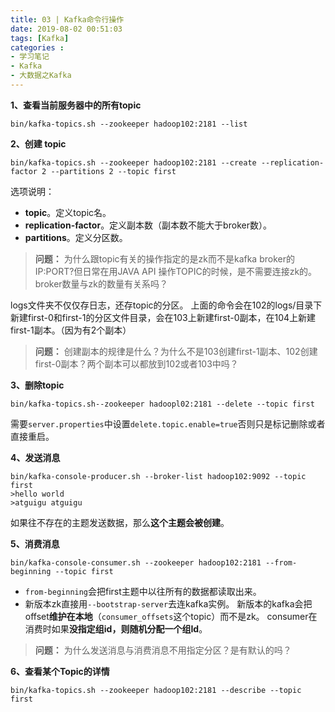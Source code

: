 ```yaml
---
title: 03 | Kafka命令行操作
date: 2019-08-02 00:51:03
tags: [Kafka]
categories :
- 学习笔记
- Kafka
- 大数据之Kafka
---
```


**1、查看当前服务器中的所有topic**
```
bin/kafka-topics.sh --zookeeper hadoop102:2181 --list
```

**2、创建 topic**
```
bin/kafka-topics.sh --zookeeper hadoop102:2181 --create --replication-factor 2 --partitions 2 --topic first
```
选项说明： 
- **topic**。定义topic名。
- **replication-factor**。定义副本数（副本数不能大于broker数）。
- **partitions**。定义分区数。

> **问题：**
为什么跟topic有关的操作指定的是zk而不是kafka broker的IP:PORT?但日常在用JAVA API 操作TOPIC的时候，是不需要连接zk的。
broker数量与zk的数量有关系吗？

logs文件夹不仅仅存日志，还存topic的分区。
上面的命令会在102的logs/目录下新建first-0和first-1的分区文件目录，会在103上新建first-0副本，在104上新建first-1副本。（因为有2个副本）
> **问题：**
创建副本的规律是什么？为什么不是103创建first-1副本、102创建first-0副本？两个副本可以都放到102或者103中吗？

**3、删除topic**
```
bin/kafka-topics.sh--zookeeper hadoopl02:2181 --delete --topic first
```
需要`server.properties`中设置`delete.topic.enable=true`否则只是标记删除或者直接重启。

**4、发送消息**
```
bin/kafka-console-producer.sh --broker-list hadoop102:9092 --topic first
>hello world
>atguigu atguigu
```
如果往不存在的主题发送数据，那么**这个主题会被创建**。


**5、消费消息**
```
bin/kafka-console-consumer.sh --zookeeper hadoop102:2181 --from-beginning --topic first
```
- `from-beginning`会把first主题中以往所有的数据都读取出来。
- 新版本zk直接用`--bootstrap-server`去连kafka实例。
新版本的kafka会把offset**维护在本地**（`consumer_offsets`这个topic）而不是zk。
consumer在消费时如果**没指定组id，则随机分配一个组Id**。

> **问题：** 
为什么发送消息与消费消息不用指定分区？是有默认的吗？

**6、查看某个Topic的详情**
```
bin/kafka-topics.sh --zookeeper hadoop102:2181 --describe --topic first
```




